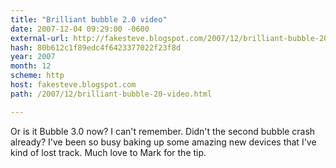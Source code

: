 ```yaml
---
title: "Brilliant bubble 2.0 video"
date: 2007-12-04 09:29:00 -0600
external-url: http://fakesteve.blogspot.com/2007/12/brilliant-bubble-20-video.html
hash: 80b612c1f89edc4f6423377022f23f8d
year: 2007
month: 12
scheme: http
host: fakesteve.blogspot.com
path: /2007/12/brilliant-bubble-20-video.html

---
```


Or is it Bubble 3.0 now? I can't remember. Didn't the second bubble crash already? I've been so busy baking up some amazing new devices that I've kind of lost track. Much love to Mark for the tip.
